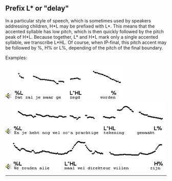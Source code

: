 Prefix L\* or "delay"
---------------------

In a particular style of speech, which is sometimes used by speakers addressing children, H\*L may be prefixed with L\*. This means that the accented syllable has low pitch, which is then quickly followed by the pitch peak of H\*L. Because together, L\* and H\*L mark only a single accented syllable, we transcribe L\*HL. Of course, when IP-final, this pitch accent may be followed by %, H% or L%, depending of the pitch of the final boundary.

Examples:

<div class="audio-example" onclick="play_sound('../audio/017')"><img alt="Play audio" src="../audio.gif" /><img alt="Audio example" src="../audio/gif/017.gif"/></div>

<div class="audio-example" onclick="play_sound('../audio/262')"><img alt="Play audio" src="../audio.gif" /><img alt="Audio example" src="../audio/gif/262.gif"/></div>

<div class="audio-example" onclick="play_sound('../audio/267')"><img alt="Play audio" src="../audio.gif" /><img alt="Audio example" src="../audio/gif/267.gif"/></div>

* * *

<div class="exercise" data-exercise-id="exercise6/exercise6.json"></div>
